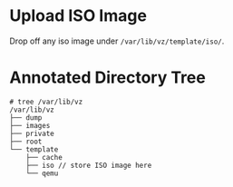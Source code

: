 # Upload ISO Image
Drop off any iso image under `/var/lib/vz/template/iso/`.

# Annotated Directory Tree
```
# tree /var/lib/vz
/var/lib/vz
├── dump
├── images
├── private
├── root
└── template
    ├── cache
    ├── iso // store ISO image here
    └── qemu
```

